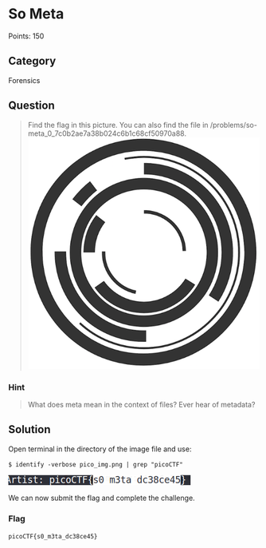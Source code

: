 # So Meta
Points: 150

## Category
Forensics

## Question
>Find the flag in this picture. You can also find the file in /problems/so-meta_0_7c0b2ae7a38b024c6b1c68cf50970a88.
![unzipped file](files/pico_img.png)

### Hint
>What does meta mean in the context of files?
>Ever hear of metadata?

## Solution 
Open terminal in the directory of the image file and use:
```
$ identify -verbose pico_img.png | grep "picoCTF"
```

![unzipped file](files/flag.png)

We can now submit the flag and complete the challenge.

### Flag
`picoCTF{s0_m3ta_dc38ce45}`
